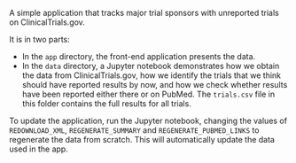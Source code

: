 A simple application that tracks major trial sponsors with unreported trials on ClinicalTrials.gov.

It is in two parts:

- In the `app` directory, the front-end application presents the data.
- In the `data` directory, a Jupyter notebook demonstrates how we obtain the data from ClinicalTrials.gov, how we identify the trials that we think should have reported results by now, and how we check whether results have been reported either there or on PubMed. The `trials.csv` file in this folder contains the full results for all trials.

To update the application, run the Jupyter notebook, changing the values of `REDOWNLOAD_XML`, `REGENERATE_SUMMARY` and `REGENERATE_PUBMED_LINKS` to regenerate the data from scratch. This will automatically update the data used in the app.

